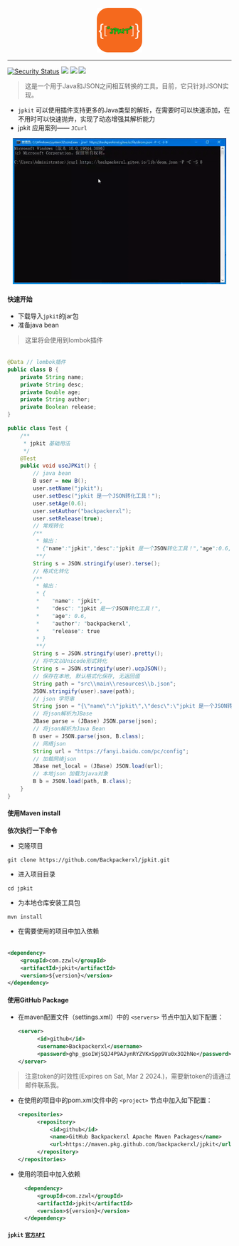 <p align="center">
    <a href="#">
        <img src="./logo.png" alt="logo">
    </a>
</p>
<hr>

[![Security Status](https://www.oscs1024.com/platform/badge/murphysecurity/murphysec.svg?t=1)](https://www.murphysec.com/accept?code=a111c7f25ae06b96daa00627832e6b68&type=1&from=2&t=2)
[![](https://badgen.net/badge/releases/v1.1.5/purple?icon=github)](https://github.com/backpackerxl/jpkit/releases/tag/v1.1.5)
[![](https://badgen.net/badge/maven/v1.1.5/cyan?icon=maven)](https://github.com/backpackerxl/jpkit/packages/1773341)
[![](https://badgen.net/badge/license/Apache%20License%202.0/blue?icon=gitlab)](https://github.com/backpackerxl/jpkit/blob/main/LICENSE)

> 这是一个用于Java和JSON之间相互转换的工具。目前，它只针对JSON实现。

- `jpkit` 可以使用插件支持更多的Java类型的解析，在需要时可以快速添加，在不用时可以快速抛弃，实现了动态增强其解析能力
- jpkit 应用案列—— `JCurl`

<p align="center">
    <img style="text-align: center" loading="lazy" src="./jcurl2.0.gif" width="480" height="328"  alt="jcurl2.0"/>
</p>

#### 快速开始

- 下载导入`jpkit`的jar包
- 准备java bean

> 这里将会使用到lombok插件

```java

@Data // lombok插件
public class B {
    private String name;
    private String desc;
    private Double age;
    private String author;
    private Boolean release;
}
```

```java
public class Test {
    /**
     * jpkit 基础用法
     */
    @Test
    public void useJPKit() {
        // java bean
        B user = new B();
        user.setName("jpkit");
        user.setDesc("jpkit 是一个JSON转化工具！");
        user.setAge(0.6);
        user.setAuthor("backpackerxl");
        user.setRelease(true);
        // 常规转化
        /**
         * 输出：
         * {"name":"jpkit","desc":"jpkit 是一个JSON转化工具！","age":0.6,"author":"backpackerxl","release":true}
         **/
        String s = JSON.stringify(user).terse();
        // 格式化转化
        /**
         * 输出：
         * {
         *    "name": "jpkit",
         *    "desc": "jpkit 是一个JSON转化工具！",
         *    "age": 0.6,
         *    "author": "backpackerxl",
         *    "release": true
         * }
         **/
        String s = JSON.stringify(user).pretty();
        // 将中文以Unicode形式转化
        String s = JSON.stringify(user).ucpJSON();
        // 保存在本地, 默认格式化保存, 无返回值
        String path = "src\\main\\resources\\b.json";
        JSON.stringify(user).save(path);
        // json 字符串
        String json = "{\"name\":\"jpkit\",\"desc\":\"jpkit 是一个JSON转化工具！\",\"age\":0.6,\"author\":\"backpackerxl\",\"release\":true}";
        // 将json解析为JBase
        JBase parse = (JBase) JSON.parse(json);
        // 将json解析为Java Bean
        B user = JSON.parse(json, B.class);
        // 网络json
        String url = "https://fanyi.baidu.com/pc/config";
        // 加载网络json
        JBase net_local = (JBase) JSON.load(url);
        // 本地json 加载为java对象
        B b = JSON.load(path, B.class);
    }
}
```

#### 使用Maven install

**依次执行一下命令**

- 克隆项目

```
git clone https://github.com/Backpackerxl/jpkit.git
```

- 进入项目目录

```
cd jpkit
```

- 为本地仓库安装工具包

```
mvn install
```

- 在需要使用的项目中加入依赖

```xml

<dependency>
    <groupId>com.zzwl</groupId>
    <artifactId>jpkit</artifactId>
    <version>${version}</version>
</dependency>
```

#### 使用GitHub Package

- 在maven配置文件（settings.xml）中的 `<servers>` 节点中加入如下配置：
  ```xml
  <server>
		<id>github</id>
		<username>Backpackerxl</username>
		<password>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</password>
  </server>
  ```
> 注意token的时效性(Expires on Sat, Mar 2 2024.)，需要新token的请通过邮件联系我。
- 在使用的项目中的pom.xml文件中的 `<project>` 节点中加入如下配置：
  ```xml
  <repositories>
        <repository>
            <id>github</id>
            <name>GitHub Backpackerxl Apache Maven Packages</name>
            <url>https://maven.pkg.github.com/backpackerxl/jpkit</url>
        </repository>
  </repositories>
  ```
- 使用的项目中加入依赖
  ```xml
    <dependency>
        <groupId>com.zzwl</groupId>
        <artifactId>jpkit</artifactId>
        <version>${version}</version>
    </dependency>
  ```

#### `jpkit` [`官方API`](https://backpackerxl.github.io/jpkit/)
